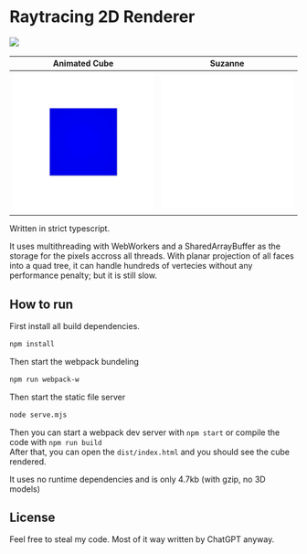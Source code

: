 # Raytracing 2D Renderer
![](https://github.com/aboyobam/raytracing-2d-renderer/blob/master/blender/render.png)

Animated Cube | Suzanne
:-:|:-:
![](https://github.com/aboyobam/raytracing-2d-renderer/blob/master/preview.gif) | ![](https://github.com/aboyobam/raytracing-2d-renderer/blob/master/preview2.gif)

Written in strict typescript.

It uses multithreading with WebWorkers and a SharedArrayBuffer as the storage for the pixels accross all threads.
With planar projection of all faces into a quad tree, it can handle hundreds of vertecies without any performance penalty; but it is still slow. 

## How to run
First install all build dependencies.
```sh
npm install
```

Then start the webpack bundeling
```sh
npm run webpack-w
```

Then start the static file server
```sh
node serve.mjs
```

Then you can start a webpack dev server with `npm start` or compile the code with `npm run build` \
After that, you can open the `dist/index.html` and you should see the cube rendered.

It uses no runtime dependencies and is only 4.7kb (with gzip, no 3D models)

## License
Feel free to steal my code. Most of it way written by ChatGPT anyway.
